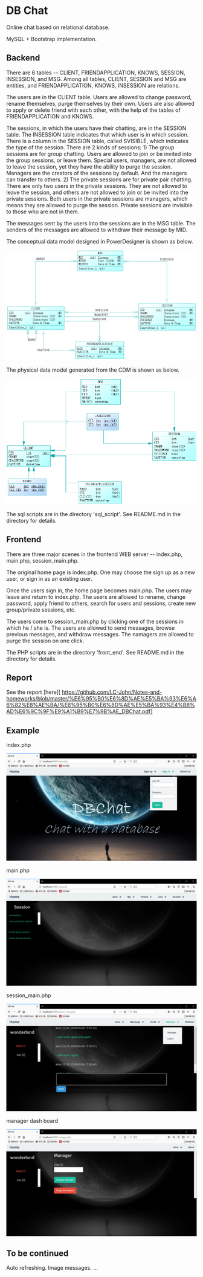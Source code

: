 # DB Chat

Online chat based on relational database.

MySQL + Bootstrap implementation.

## Backend

There are 6 tables -- CLIENT, FRIENDAPPLICATION, KNOWS, SESSION, INSESSION, and MSG. Among all tables, CLIENT, SESSION and MSG are entities, and FRIENDAPPLICATION, KNOWS, INSESSION are relations.

The users are in the CLIENT table. Users are allowed to change password, rename themselves, purge themselves by their own. Users are also allowed to apply or delete friend with each other, with the help of the tables of FRIENDAPPLICATION and KNOWS.

The sessions, in which the users have their chatting, are in the SESSION table. The INSESSION table indicates that which user is in which session. There is a column in the SESSION table, called SVISIBLE, which indicates the type of the session. There are 2 kinds of sessions: 1) The group sessions are for group chatting. Users are allowed to join or be invited into the group sessions, or leave them. Special users, managers, are not allowed to leave the session, yet they have the ability to purge the session. Managers are the creators of the sessions by default. And the managers can transfer to others. 2) The private sessions are for private pair chatting. There are only two users in the private sessions. They are not allowed to leave the session, and others are not allowed to join or be invited into the private sessions. Both users in the private sessions are managers, which means they are allowed to purge the session. Private sessions are invisible to those who are not in them.

The messages sent by the users into the sessions are in the MSG table. The senders of the messages are allowed to withdraw their message by MID.

The conceptual data model designed in PowerDesigner is shown as below.

![image](https://github.com/LC-John/DBChat/blob/master/img/cdm.png)

The physical data model generated from the CDM is shown as below.

![image](https://github.com/LC-John/DBChat/blob/master/img/pdm.png)

The sql scripts are in the directory 'sql_script'. See README.md in the directory for details.

## Frontend

There are three major scenes in the frontend WEB server -- index.php, main.php, session_main.php.

The original home page is index.php. One may choose the sign up as a new user, or sign in as an existing user.

Once the users sign in, the home page becomes main.php. The users may leave and return to index.php. The users are allowed to rename, change password, apply friend to others, search for users and sessions, create new group/private sessions, etc.

The users come to session_main.php by clicking one of the sessions in which he / she is. The users are allowed to send messages, browse previous messages, and withdraw messages. The namagers are allowed to purge the session on one click.

The PHP scripts are in the directory 'front_end'. See README.md in the directory for details.

## Report

See the report [here][ 
https://github.com/LC-John/Notes-and-homeworks/blob/master/%E6%95%B0%E6%8D%AE%E5%BA%93%E6%A6%82%E8%AE%BA/%E6%95%B0%E6%8D%AE%E5%BA%93%E4%B8%AD%E6%9C%9F%E9%A1%B9%E7%9B%AE_DBChat.pdf]

## Example

index.php

![image](https://github.com/LC-John/DBChat/blob/master/img/home.png)

main.php

![image](https://github.com/LC-John/DBChat/blob/master/img/user_home.png)

session_main.php

![image](https://github.com/LC-John/DBChat/blob/master/img/session.png)

manager dash board

![image](https://github.com/LC-John/DBChat/blob/master/img/manager.png)

## To be continued

Auto refreshing.
Image messages.
...
